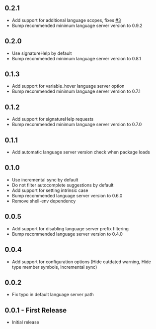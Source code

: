 ## 0.2.1
* Add support for additional language scopes, fixes [#3](https://github.com/hansec/vscode-fortran-ls/issues/3)
* Bump recommended minimum language server version to 0.9.2

## 0.2.0
* Use signatureHelp by default
* Bump recommended minimum language server version to 0.8.1

## 0.1.3
* Add support for variable_hover language server option
* Bump recommended minimum language server version to 0.7.1

## 0.1.2
* Add support for signatureHelp requests
* Bump recommended minimum language server version to 0.7.0

## 0.1.1
* Add automatic language server version check when package loads

## 0.1.0
* Use incremental sync by default
* Do not filter autocomplete suggestions by default
* Add support for setting intrinsic case
* Bump recommended language server version to 0.6.0
* Remove shell-env dependency

## 0.0.5
* Add support for disabling language server prefix filtering
* Bump recommended language server version to 0.4.0

## 0.0.4
* Add support for configuration options (Hide outdated warning, Hide type member symbols, Incremental sync)

## 0.0.2
* Fix typo in default language server path

## 0.0.1 - First Release
* Initial release
